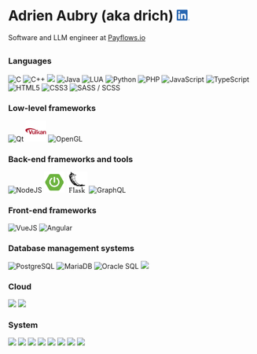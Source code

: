 # Adrien Aubry (aka drich) <a href="https://www.linkedin.com/in/drich42/" target="_blank"><img style="height: 1em;" src="https://raw.githubusercontent.com/dridri/dridri/main/LI-In-Bug.png" /></a>

Software and LLM engineer at [Payflows.io](https://payflows.io)

##

### Languages
<p align="left">
  <img title="C" src="https://cdn.jsdelivr.net/gh/devicons/devicon@latest/icons/c/c-original.svg" height="42" />
  <img title="C++" src="https://cdn.jsdelivr.net/gh/devicons/devicon@latest/icons/cplusplus/cplusplus-original.svg" height="42" />
  <img src="https://cdn.jsdelivr.net/gh/devicons/devicon@latest/icons/embeddedc/embeddedc-original-wordmark.svg" height="42" />
  <img title="Java" src="https://cdn.jsdelivr.net/gh/devicons/devicon@latest/icons/java/java-original.svg" height="42" />
  <img title="LUA" src="https://cdn.jsdelivr.net/gh/devicons/devicon@latest/icons/lua/lua-original.svg" height="42" />
  <img title="Python" src="https://cdn.jsdelivr.net/gh/devicons/devicon@latest/icons/python/python-original.svg" height="42" />
  <img title="PHP" src="https://cdn.jsdelivr.net/gh/devicons/devicon@latest/icons/php/php-original.svg" height="42" />
  <img title="JavaScript" src="https://cdn.jsdelivr.net/gh/devicons/devicon@latest/icons/javascript/javascript-original.svg" height="42" />
  <img title="TypeScript" src="https://cdn.jsdelivr.net/gh/devicons/devicon@latest/icons/typescript/typescript-original.svg" height="42" />
  <img title="HTML5" src="https://cdn.jsdelivr.net/gh/devicons/devicon@latest/icons/html5/html5-original.svg" height="42" />
  <img title="CSS3" src="https://cdn.jsdelivr.net/gh/devicons/devicon@latest/icons/css3/css3-original.svg" height="42" />
  <img title="SASS / SCSS" src="https://cdn.jsdelivr.net/gh/devicons/devicon@latest/icons/sass/sass-original.svg" height="42" />
</p>


### Low-level frameworks
<p align="left">
  <img title="Qt" src="https://cdn.jsdelivr.net/gh/devicons/devicon@latest/icons/qt/qt-original.svg" height="42" />
  <img title="Vulkan" src="https://raw.githubusercontent.com/dridri/dridri/main/vulkan.png" height="42" />
  <img title="OpenGL" src="https://cdn.jsdelivr.net/gh/devicons/devicon@latest/icons/opengl/opengl-original.svg" height="42" />
</p>


### Back-end frameworks and tools
<p align="left">
  <img title="NodeJS" src="https://cdn.jsdelivr.net/gh/devicons/devicon@latest/icons/nodejs/nodejs-original.svg" height="42" />
  <img title="SpringBoot" src="https://raw.githubusercontent.com/dridri/dridri/main/springboot.png" height="42" />
  <img title="Flask" src="https://raw.githubusercontent.com/dridri/dridri/main/flask.png" height="42" />
  <img title="GraphQL" src="https://cdn.jsdelivr.net/gh/devicons/devicon@latest/icons/graphql/graphql-plain.svg" height="42" />
</p>


### Front-end frameworks
<p align="left">
  <img title="VueJS" src="https://cdn.jsdelivr.net/gh/devicons/devicon@latest/icons/vuejs/vuejs-original-wordmark.svg" height="42" />
  <img title="Angular" src="https://cdn.jsdelivr.net/gh/devicons/devicon@latest/icons/angular/angular-original.svg" height="42" />
</p>

### Database management systems
<p align="left">
  <img title="PostgreSQL" src="https://cdn.jsdelivr.net/gh/devicons/devicon@latest/icons/postgresql/postgresql-original-wordmark.svg" height="42" />
  <img title="MariaDB" src="https://cdn.jsdelivr.net/gh/devicons/devicon@latest/icons/mariadb/mariadb-original-wordmark.svg" height="42" />
  <img title="Oracle SQL" src="https://cdn.jsdelivr.net/gh/devicons/devicon@latest/icons/oracle/oracle-original.svg" height="42" />
  <img src="https://cdn.jsdelivr.net/gh/devicons/devicon@latest/icons/redis/redis-original-wordmark.svg" height="42" />
</p>

### Cloud
<p align="left">
  <img src="https://cdn.jsdelivr.net/gh/devicons/devicon@latest/icons/googlecloud/googlecloud-original-wordmark.svg" height="42" />
  <img src="https://cdn.jsdelivr.net/gh/devicons/devicon@latest/icons/amazonwebservices/amazonwebservices-original-wordmark.svg" height="42" />
</p>

### System
<p align="left">
  <img src="https://cdn.jsdelivr.net/gh/devicons/devicon@latest/icons/apache/apache-original-wordmark.svg" height="42" />
  <img src="https://cdn.jsdelivr.net/gh/devicons/devicon@latest/icons/nginx/nginx-original.svg" height="42" />
  <img src="https://cdn.jsdelivr.net/gh/devicons/devicon@latest/icons/traefikproxy/traefikproxy-original-wordmark.svg" height="42" />
  <img src="https://cdn.jsdelivr.net/gh/devicons/devicon@latest/icons/grafana/grafana-original-wordmark.svg" height="42" />
  <img src="https://cdn.jsdelivr.net/gh/devicons/devicon@latest/icons/docker/docker-original-wordmark.svg" height="42" />
  <img src="https://cdn.jsdelivr.net/gh/devicons/devicon@latest/icons/linux/linux-original.svg" height="42" />
  <img src="https://cdn.jsdelivr.net/gh/devicons/devicon@latest/icons/debian/debian-original-wordmark.svg" height="42" />
  <img src="https://cdn.jsdelivr.net/gh/devicons/devicon@latest/icons/android/android-original-wordmark.svg" height="42" />
</p>
